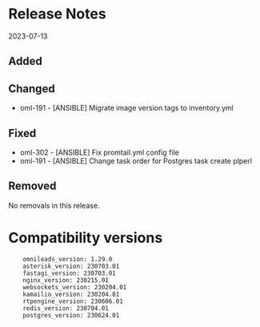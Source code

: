 # Release Notes 
2023-07-13

## Added

## Changed

* oml-191 - [ANSIBLE] Migrate image version tags to inventory.yml

## Fixed

* oml-302 - [ANSIBLE] Fix promtail.yml config file
* oml-191 - [ANSIBLE] Change task order for Postgres task create plperl 

## Removed

No removals in this release.

# Compatibility versions

```
    omnileads_version: 1.29.0
    asterisk_version: 230703.01
    fastagi_version: 230703.01
    nginx_version: 230215.01    
    websockets_version: 230204.01    
    kamailio_version: 230204.01    
    rtpengine_version: 230606.01
    redis_version: 230704.01
    postgres_version: 230624.01
```

